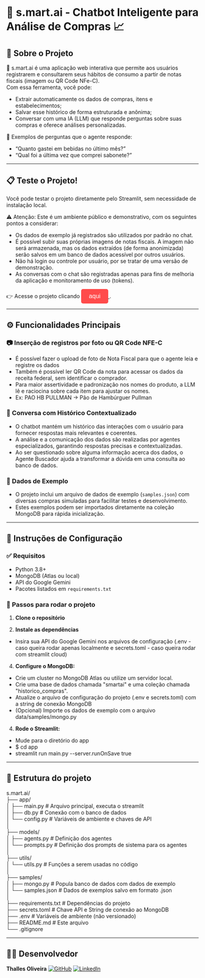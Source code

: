 # 🛒 s.mart.ai - Chatbot Inteligente para Análise de Compras 📈

## 📌 Sobre o Projeto

🤖 s.mart.ai é uma aplicação web interativa que permite aos usuários registrarem e consultarem seus hábitos de consumo a partir de notas fiscais (imagem ou QR Code NFe-C).<br>
Com essa ferramenta, você pode:<br>
- Extrair automaticamente os dados de compras, itens e estabelecimentos;<br>
- Salvar esse histórico de forma estruturada e anônima;<br>
- Conversar com uma IA (LLM) que responde perguntas sobre suas compras e oferece análises personalizadas.<br>

🤔 Exemplos de perguntas que o agente responde:
- “Quanto gastei em bebidas no último mês?”<br>
- “Qual foi a última vez que comprei sabonete?”<br>

---
## 📋 Teste o Projeto!
Você pode testar o projeto diretamente pelo Streamlit, sem necessidade de instalação local.<br>

⚠️ Atenção: Este é um ambiente público e demonstrativo, com os seguintes pontos a considerar:<br>
- Os dados de exemplo já registrados são utilizados por padrão no chat.<br>
- É possível subir suas próprias imagens de notas fiscais. A imagem não será armazenada, mas os dados extraídos (de forma anonimizada) serão salvos em um banco de dados acessível por outros usuários.<br>
- Não há login ou controle por usuário, por se tratar de uma versão de demonstração.<br>
- As conversas com o chat são registradas apenas para fins de melhoria da aplicação e monitoramento de uso (tokens).<br>

👉 Acesse o projeto clicando
  <a href="https://smartai-chat.streamlit.app/" target="_blank">
    <button style="padding: 10px 20px; font-size: 16px; background-color: #FF4B4B; color: white; border: none; border-radius: 5px; cursor: pointer;">
      aqui
    </button>
  </a>.

---
## ⚙️ Funcionalidades Principais

### 📷 Inserção de registros por foto ou QR Code NFE-C

- É possível fazer o upload de foto de Nota Fiscal para que o agente leia e registre os dados
- Também é possível ler QR Code da nota para acessar os dados da receita federal, sem identificar o comprador.
- Para maior assertividade e padronização nos nomes do produto, a LLM lê e raciocina sobre cada item para ajustar os nomes.
- Ex: PAO HB PULLMAN -> Pão de Hambúrguer Pullman

### 💬 Conversa com Histórico Contextualizado

- O chatbot mantém um histórico das interações com o usuário para fornecer respostas mais relevantes e coerentes.
- A análise e a comunicação dos dados são realizadas por agentes especializados, garantindo respostas precisas e contextualizadas.
- Ao ser questionado sobre alguma informação acerca dos dados, o Agente Buscador ajuda a transformar a dúvida em uma consulta ao banco de dados.

### 📄 Dados de Exemplo

- O projeto inclui um arquivo de dados de exemplo (`samples.json`) com diversas compras simuladas para facilitar testes e desenvolvimento.
- Estes exemplos podem ser importados diretamente na coleção MongoDB para rápida inicialização.

---
## 🚀 Instruções de Configuração

### ✅ Requisitos

- Python 3.8+
- MongoDB (Atlas ou local)
- API do Google Gemini
- Pacotes listados em `requirements.txt`

### 👣 Passos para rodar o projeto

1. **Clone o repositório**

2. **Instale as dependências**

- Insira sua API do Google Gemini nos arquivos de configuração (.env - caso queira rodar apenas localmente e secrets.toml - caso queira rodar com streamlit cloud)

4. **Configure o MongoDB:**

- Crie um cluster no MongoDB Atlas ou utilize um servidor local.
- Crie uma base de dados chamada "smartai" e uma coleção chamada "historico_compras".
- Atualize o arquivo de configuração do projeto (.env e secrets.toml) com a string de conexão MongoDB
- (Opcional) Importe os dados de exemplo com o arquivo data/samples/mongo.py

4. **Rode o Streamlit:**
- Mude para o diretório do app
- $ cd app
- streamlit run main.py --server.runOnSave true

---
## 📁 Estrutura do projeto
s.mart.ai/<br>
├── app/<br>
│ ├── main.py    # Arquivo principal, executa o streamlit<br>
│ ├── db.py    # Conexão com o banco de dados<br>
│ └── config.py    # Variáveis de ambiente e chaves de API<br>
│<br>
├── models/<br>
│ ├── agents.py    # Definição dos agentes<br>
│ └── prompts.py    # Definição dos prompts de sistema para os agentes<br>
│<br>
├── utils/<br>
│ └── utils.py    # Funções a serem usadas no código<br>
│<br>
├── samples/<br>
│ ├── mongo.py    # Popula banco de dados com dados de exemplo<br>
│ └── samples.json    # Dados de exemplos salvo em formato .json<br>
│<br>
├── requirements.txt    # Dependências do projeto<br>
├── secrets.toml    # Chave API e String de conexão ao MongoDB<br>
├── .env    # Variáveis de ambiente (não versionado)<br>
├── README.md    # Este arquivo<br>
└── .gitignore<br>

---
## 👨‍💻 Desenvolvedor

**Thalles Oliveira**  [![GitHub](https://img.shields.io/badge/-000000?style=flat-square&logo=github)](https://github.com/thallescunhadeoliveira) [![LinkedIn](https://img.shields.io/badge/-in-0A66C2?style=flat-square&logo=linkedin&logoColor=white)](https://www.linkedin.com/in/thalles-cunha-de-oliveira/)
